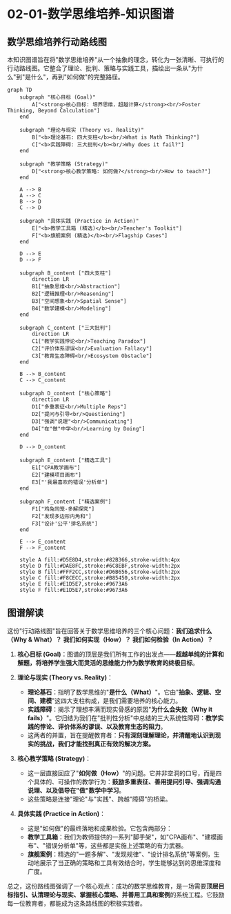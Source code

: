 # 02-01-数学思维培养-知识图谱

## 数学思维培养行动路线图

本知识图谱旨在将"数学思维培养"从一个抽象的理念，转化为一张清晰、可执行的行动路线图。它整合了理论、批判、策略与实践工具，描绘出一条从"为什么"到"是什么"，再到"如何做"的完整路径。

```mermaid
graph TD
    subgraph "核心目标 (Goal)"
        A["<strong>核心目标: 培养思维，超越计算</strong><br/>Foster Thinking, Beyond Calculation"]
    end

    subgraph "理论与现实 (Theory vs. Reality)"
        B["<b>理论基石: 四大支柱</b><br/>What is Math Thinking?"]
        C["<b>实践障碍: 三大批判</b><br/>Why does it fail?"]
    end
    
    subgraph "教学策略 (Strategy)"
        D["<strong>核心教学策略: 如何做?</strong><br/>How to teach?"]
    end

    A --> B
    A --> C
    B --> D
    C --> D

    subgraph "具体实践 (Practice in Action)"
        E["<b>教学工具箱 (精选)</b><br/>Teacher's Toolkit"]
        F["<b>旗舰案例 (精选)</b><br/>Flagship Cases"]
    end
    
    D --> E
    D --> F

    subgraph B_content ["四大支柱"]
        direction LR
        B1["抽象思维<br/>Abstraction"]
        B2["逻辑推理<br/>Reasoning"]
        B3["空间想象<br/>Spatial Sense"]
        B4["数学建模<br/>Modeling"]
    end
    
    subgraph C_content ["三大批判"]
        direction LR
        C1["教学实践悖论<br/>Teaching Paradox"]
        C2["评价体系谬误<br/>Evaluation Fallacy"]
        C3["教育生态障碍<br/>Ecosystem Obstacle"]
    end
    
    B --> B_content
    C --> C_content

    subgraph D_content ["核心策略"]
        direction LR
        D1["多重表征<br/>Multiple Reps"]
        D2["提问与引导<br/>Questioning"]
        D3["强调"说理"<br/>Communicating"]
        D4["在"做"中学<br/>Learning by Doing"]
    end
    
    D --> D_content

    subgraph E_content ["精选工具"]
        E1["CPA教学画布"]
        E2["建模项目画布"]
        E3["'我最喜欢的错误'分析单"]
    end
    
    subgraph F_content ["精选案例"]
        F1["鸡兔同笼-多解探究"]
        F2["发现多边形内角和"]
        F3["设计'公平'排名系统"]
    end
    
    E --> E_content
    F --> F_content

    style A fill:#D5E8D4,stroke:#82B366,stroke-width:4px
    style D fill:#DAE8FC,stroke:#6C8EBF,stroke-width:2px
    style B fill:#FFF2CC,stroke:#D6B656,stroke-width:2px
    style C fill:#F8CECC,stroke:#B85450,stroke-width:2px
    style E fill:#E1D5E7,stroke:#9673A6
    style F fill:#E1D5E7,stroke:#9673A6
```

## 图谱解读

这份"行动路线图"旨在回答关于数学思维培养的三个核心问题：**我们追求什么（Why & What）？** **我们如何实现（How）？** **我们如何检验（In Action）？**

1.  **核心目标 (Goal)**：图谱的顶层是我们所有工作的出发点——**超越单纯的计算和解题，将培养学生强大而灵活的思维能力作为数学教育的终极目标**。

2.  **理论与现实 (Theory vs. Reality)**：
    *   **理论基石**：指明了数学思维的"**是什么（What）**"。它由"**抽象、逻辑、空间、建模**"这四大支柱构成，是我们需要培养的核心能力。
    *   **实践障碍**：揭示了理想丰满而现实骨感的原因"**为什么会失败（Why it fails）**"。它归结为我们在"批判性分析"中总结的三大系统性障碍：**教学实践的悖论、评价体系的谬误、以及教育生态的阻力**。
    *   这两者的并置，旨在提醒教育者：**只有深刻理解理论，并清醒地认识到现实的挑战，我们才能找到真正有效的解决方案。**

3.  **核心教学策略 (Strategy)**：
    *   这一层直接回应了"**如何做（How）**"的问题。它并非空洞的口号，而是四个具体的、可操作的教学行为：**鼓励多重表征、善用提问引导、强调沟通说理、以及倡导在"做"数学中学习**。
    *   这些策略是连接"理论"与"实践"、跨越"障碍"的桥梁。

4.  **具体实践 (Practice in Action)**：
    *   这是"如何做"的最终落地和成果检验。它包含两部分：
    *   **教学工具箱**：我们为教师提供的一系列"脚手架"，如"CPA画布"、"建模画布"、"错误分析单"等，这些都是实施上述策略的有力武器。
    *   **旗舰案例**：精选的"一题多解"、"发现规律"、"设计排名系统"等案例，生动地展示了当正确的策略和工具有效结合时，学生能够达到的思维深度和广度。

总之，这份路线图强调了一个核心观点：成功的数学思维教育，是一场需要**顶层目标指引、认清理论与现实、掌握核心策略、并善用工具和案例**的系统工程。它鼓励每一位教育者，都能成为这条路线图的积极实践者。
